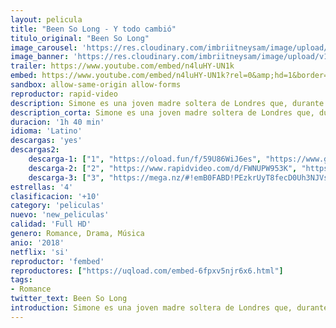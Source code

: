 ```yaml
---
layout: pelicula
title: "Been So Long - Y todo cambió"
titulo_original: "Been So Long"
image_carousel: 'https://res.cloudinary.com/imbriitneysam/image/upload/v1542230101/been-poster-min.jpg'
image_banner: 'https://res.cloudinary.com/imbriitneysam/image/upload/v1542230102/been-banner-min.jpg'
trailer: https://www.youtube.com/embed/n4luHY-UN1k
embed: https://www.youtube.com/embed/n4luHY-UN1k?rel=0&amp;hd=1&border=0&wmode=opaque&enablejsapi=1&modestbranding=1&controls=1&showinfo=1
sandbox: allow-same-origin allow-forms
reproductor: rapid-video
description: Simone es una joven madre soltera de Londres que, durante una noche que sale por Camden Town, conoce y se enamora de Raymond, un atractivo desconocido que no quiere comentar su pasado.
description_corta: Simone es una joven madre soltera de Londres que, durante una noche que sale por Camden Town, conoce y se enamora de Raymond, un atractivo desconocido que no quiere comentar su pasado.
duracion: '1h 40 min'
idioma: 'Latino'
descargas: 'yes'
descargas2:
    descarga-1: ["1", "https://oload.fun/f/59U86WiJ6es", "https://www.google.com/s2/favicons?domain=openload.co","OpenLoad","https://res.cloudinary.com/imbriitneysam/image/upload/v1541473684/mexico.png", "Latino", "Full HD"]
    descarga-2: ["2", "https://www.rapidvideo.com/d/FWNUPW953K", "https://www.google.com/s2/favicons?domain=www.rapidvideo.com","RapidVideo","https://res.cloudinary.com/imbriitneysam/image/upload/v1541473684/mexico.png", "Latino", "Full HD"]
    descarga-3: ["3", "https://mega.nz/#!emB0FABD!PEzkrUyT8fecD0Uh3NJVs_mill1SyV51EJpyWnKP66Q", "https://www.google.com/s2/favicons?domain=mega.nz","Mega","https://res.cloudinary.com/imbriitneysam/image/upload/v1541473684/mexico.png", "Latino", "Full HD"]
estrellas: '4'
clasificacion: '+10'
category: 'peliculas'
nuevo: 'new_peliculas'
calidad: 'Full HD'
genero: Romance, Drama, Música
anio: '2018'
netflix: 'si'
reproductor: 'fembed'
reproductores: ["https://uqload.com/embed-6fpxv5njr6x6.html"]
tags:
- Romance
twitter_text: Been So Long
introduction: Simone es una joven madre soltera de Londres que, durante una noche que sale por Camden Town, conoce y se enamora de Raymond, un atractivo desconocido que no quiere comentar su pasado.
---
```



 







